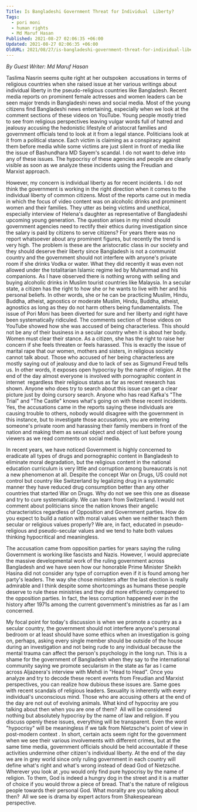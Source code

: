 ```yaml
---
Title: Is Bangladeshi Government Threat for Individual  Liberty?
Tags:
  - pori moni
  - human rights
  - Md Maruf Hasan
Published: 2021-08-27 02:06:35 +06:00
Updated: 2021-08-27 02:06:35 +06:00
OldURL: 2021/08/27/is-bangladeshi-government-threat-for-individual-liberty/
---
```


_By Guest Writer: Md Maruf Hasan_

<p class="p1">Taslima Nasrin seems quite right at her outspoken<span class="Apple-converted-space">  </span>accusations in terms of religious countries when she raised issue at her various writings about individual liberty in the pseudo-religious countries like Bangladesh. Recent media reports on prominent female actresses and women leaders can be seen major trends in Bangladeshi news and social media. Most of the young citizens find Bangladeshi news entertaining, especially when we look at the comment sections of these videos on YouTube. Young people mostly tried to see from religious perspectives leaving vulgar words full of hatred and jealousy accusing the hedonistic lifestyle of aristocrat families and government officials tend to look at it from a legal stance. Politicians look at it from a political stance. Each victim is claiming as a conspiracy against them before media while some victims are just silent in front of media like the issue of Bashundhara MD Sayem's scandal. I do not want to delve into any of these issues. The hypocrisy of these agencies and people are clearly visible as soon as we analyze these incidents using the Freudian and Marxist approach.</p>
<p class="p2">However, my concern is individual liberty as for recent incidents. I do not think the government is working in the right direction when it comes to the individual liberty of common citizens. Most of the reports came out in media in which the focus of video content was on alcoholic drinks and prominent women and their families. They utter as being victims and unethical, especially interview of Helena's daughter as representative of Bangladeshi upcoming young generation. The question arises in my mind should government agencies need to rectify their ethics during investigation since the salary is paid by citizens to serve citizens? For years there was no report whatsoever about any prominent figures, but recently the trend is very high. The problem is these are the aristocratic class in our society and they should deserve their liberty since Bangladesh is not a communist country and the government should not interfere with anyone's private room if she drinks Vodka or water. What they did recently it was even not allowed under the totalitarian Islamic regime led by Muhammad and his companions. As I have observed there is nothing wrong with selling and buying alcoholic drinks in Muslim tourist countries like Malaysia. In a secular state, a citizen has the right to how she or he wants to live with her and his personal beliefs. In other words, she or he can be practicing Muslim, Hindu, Buddha, atheist, agnostics or moderate Muslim, Hindu, Buddha, atheist, agnostics as long as they do not harm others being fundamentalists. The issue of Pori Moni has been diverted for sure and her liberty and right have been systematically ridiculed. The comments section of those videos on YouTube showed how she was accused of being characterless. This should not be any of their business in a secular country when it is about her body. Women must clear their stance. As a citizen, she has the right to raise her concern if she feels threaten or feels harassed. This is exactly the issue of marital rape that our women, mothers and sisters, in religious society cannot talk about. Those who accused of her being characterless are mostly saying out of jealousy and due to lack of sex as Sigmund Freud tells us. In other words, it exposes open hypocrisy by the name of religion. At the end of the day almost everyone is involved with pornographic content in internet<span class="Apple-converted-space">  </span>regardless their religious status as far as recent research has shown. Anyone who does try to search about this issue can get a clear picture just by doing cursory search. Anyone who has read Kafka's "The Trial" and "The Castle" knows what's going on with these recent incidents. Yes, the accusations came in the reports saying these individuals are causing trouble to others, nobody would disagree with the government in this instance, but to investigate those accusations, you are entering someone's private room and harassing their family members in front of the nation and making them as sexual object and object of lust before young viewers as we read comments on social media.</p>
<p class="p2">In recent years, we have noticed Government is highly concerned to eradicate all types of drugs and pornographic content in Bangladesh to eliminate moral degradation, but the religious content in the national education curriculum is very little and corruption among bureaucrats is not a new phenomenon at all. Despite the concept War on Drugs, US could not control but country like Switzerland by legalizing drug in a systematic manner they have reduced drug consumption better than any other countries that started War on Drugs. Why do not we see this one as disease and try to cure systematically. We can learn from Switzerland. I would not comment about politicians since the nation knows their angelic characteristics regardless of Opposition and Government parties. How do you expect to build a nation with moral values when we neither teach them secular or religious values properly? We are, in fact, educated in pseudo-religious and pseudo-secular values and we tend to hate both values thinking hypocritical and meaningless.</p>
<p class="p2">The accusation came from opposition parties for years saying the ruling Government is working like fascists and Nazis. However, I would appreciate the massive developmental work of the ruling government across Bangladesh and we have seen how our honorable Prime Minister Sheikh Hasina did not consider any type of corruption even if it is found among her party's leaders. The way she chose ministers after the last election is really admirable and I think despite some shortcomings as humans these people deserve to rule these ministries and they did more efficiently compared to the opposition parties. In fact, the less corruption happened ever in the history after 1971s among the current government's ministries as far as I am concerned.</p>
<p class="p2">My focal point for today's discussion is when we promote a country as a secular country, the government should not interfere anyone's personal bedroom or at least should have some ethics when an investigation is going on, perhaps, asking every single member should be outside of the house during an investigation and not being rude to any individual because the mental trauma can affect the person's psychology in the long run. This is a shame for the government of Bangladesh when they say to the international community saying we promote secularism in the state as far as I came across Aljazeera's interview with Mehdi in "Head to Head". Once you analyze and try to decode these recent events from Freudian and Marxist perspectives, you can realize how dubious these issues are. Same goes with recent scandals of religious leaders. Sexuality is inherently with every individual's unconscious mind. Those who are accusing others at the end of the day are not out of evolving animals. What kind of hypocrisy are you talking about then when you are one of them?<span class="Apple-converted-space">  </span>All will be considered nothing but absolutely hypocrisy by the name of law and religion. If you discuss openly these issues, everything will be transparent. Even the word "hypocrisy" will be meaningless if we talk from Nietzsche's point of view in post-modern context . In short, certain acts seem right for the government when we see their various involvements with different crimes, but at the same time media, government officials should be held accountable if these activities undermine other citizen's individual liberty. At the end of the day we are in grey world since only ruling government in each country will define what's right and what's wrong instead of dead God of Nietzsche. Wherever you look at ,you would only find pure hypocrisy by the name of religion. To them, God is indeed a hungry dog in the street and it is a matter of choice if you would throw a piece of bread. That's the nature of religious people towards their personal God. What morality are you talking about then?<span class="Apple-converted-space">  </span>All we see is drama by expert actors from Shakespearean<span class="Apple-converted-space">  </span>perspective.</p>
